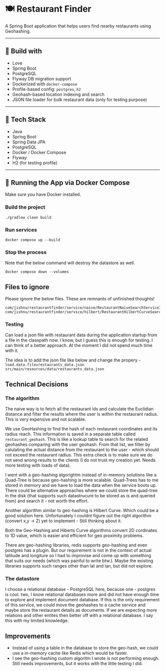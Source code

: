 # 🍽️ Restaurant Finder

A Spring Boot application that helps users find nearby restaurants using Geohashing.

---

## 🚀 Build with

- Love
- Spring Boot
- PostgreSQL
- Flyway DB migration support
- Dockerized with `docker-compose`
- Profile-based config: `postgres`, `h2`
- Geohash-based location indexing and search
- JSON file loader for bulk restaurant data (only for testing purpose)

---

## 🧱 Tech Stack

- Java
- Spring Boot
- Spring Data JPA
- PostgreSQL
- Docker / Docker Compose
- Flyway
- H2 (for testing profile)

---

## 🐳 Running the App via Docker Compose
Make sure you have Docker installed.

### Build the project
```
./gradlew clean build
```

### Run services
```
docker compose up --build
```

### Stop the process
Note that the below command will destroy the datastore as well.
```
docker compose down --volumes
```

## Files to ignore
Please ignore the below files. These are remnants of unfinished thoughts!

```
com/jishnu/restaurantfinder/service/naive/RestaurantNaiveSearchServiceImpl.java
com/jishnu/restaurantfinder/service/hilbert/RestaurantHilbertCurveSearchServiceImpl.java
```

### Testing
Can load a json file with restaurant data during the application startup from a file in the classpath now. I know, but I guess this is enough for testing. I can think of a better approach. At the moment I did not spend much time with it.

The idea is to add the json file like below and change the propery - `load.data.file=restaurants_data.json`
`src/main/resources/data/restaurants_data.json`

## Technical Decisions

### The algorithm
The naive way is to fetch all the restaurant ids and calculate the Euclidian distance and filter the results where the user is within the restaurant radius. This is very expensive and not scalable.

We use GeoHashing to find the hash of each restaurant coordinates and its radius reach. This information is saved in a separate table called `restaurant_geohash`. 
This is like a lookup table to search for the related geohashes comparing with the user geohash. From that list, we filter by calulating the actual distance from the restaurant to the user - which should not exceed the restaurant radius. 
This extra check is to make sure we do not send wrong results to the clients (I do not trust my creation yet. Needs more testing with loads of data). 

I went with a geo-hashing algorightm instead of in-memory solutions like  a Quad-Tree is because geo-hashing is more scalable. Quad-Trees has to me stored in memory and we have to load the data when the service boots up. 
There could be alternative approaches where we could store the quad-tree in the disk (that supports such datastrucure to be stored as is and queried from) and search it - not worth the effort.

Another algorithm similar to geo-hashing is Hilbert Curve. Which could be a good solution here. Unfortunately I couldnt figure out the right algorithm (convert x,y -> Z) yet to implement - Still thinking about it.

Both the Geo-Hashing and Hiberts Curve algorithms convert 2D cordinates to 1D value, which is easier and efficient for geo proximity problems. 

There are geo-hashing libraries, redis supports geo-hashing and even postgres has a plugin. But our requirement is not in the context of actual latitude and longiture so I had to improvise and come up with something that suits our needs (which was painful to write btw.).
Maybe the existing libraries supports such ranges other than lat and lan, but did not explore.

### The datastore
I choose a relational database - PostgreSQL here, because one - postgres is cool. two, I know relational databases more and did not have enough time to explore and implement document database. 
If this is the only requirement of this service, we could move the geohashes to a cache service and maybe store the restaurant details as documents. If we are expecting more relations and other entites then better off with a relational database. I say this with my limited knowledge.

## Improvements
- Instead of using a table in the database to store the geo-hash, we could use a in-memory cache like Redis which would be faster.
- I see the geo-hashing custom algoritm I wrote is not performing enough. Still needs improvements, but it works with the little testing I did. 


